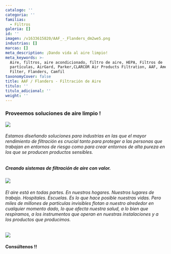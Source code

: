 ```yaml
---
catalogo: ''
categoria: ''
familias:
  - Filtros
galeria: []
id: ''
imagen: /v1633615820/AAF_-_Flanders_dm2we5.png
industrias: []
marcas: []
meta_description: ¡Dando vida al aire limpio!
meta_keywords: >-
  Aire, filtros, aire acondicionado, filtro de aire, HEPA, Filtros de
  partículas, AirGard, Parker,CLARCOR Air Products Filtration, AAF, American Air
  Filter, Flanders, Camfil  
taxonomyCover: false
title: AAF / Flanders - Filtración de Aire
titulo: ''
titulo_adicional: ''
weight: ''
---
```

### **Proveemos soluciones de aire limpio !**

![](https://res.cloudinary.com/novatec/v1636133099/0001-removebg-preview_kf4v81.png)

###### Estamos diseñando soluciones para industrias en las que el mayor rendimiento de filtración es crucial tanto para proteger a las personas que trabajan en entornos de riesgo como para crear entornos de alta pureza en los que se producen productos sensibles.

##### **Creando sistemas de filtración de aire con valor.**

![](https://res.cloudinary.com/novatec/v1636133143/AstroHood-removebg-preview_mwiab7.png)

###### El aire está en todas partes. En nuestros hogares. Nuestros lugares de trabajo. Hospitales. Escuelas. Es lo que hace posible nuestras vidas. Pero miles de millones de partículas invisibles flotan a nuestro alrededor en cualquier momento dado, lo que afecta nuestra salud, a lo bien que respiramos, a los instrumentos que operan en nuestras instalaciones y a los productos que producimos.

![](https://res.cloudinary.com/novatec/v1636133175/DriPak_GX-removebg-preview_mtoxcp.png)

#### Consúltenos !!